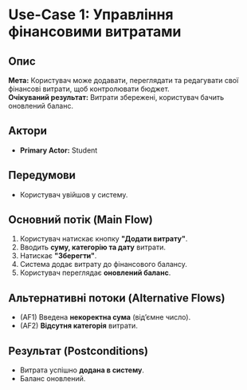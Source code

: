 # Use-Case 1: Управління фінансовими витратами

## Опис
**Мета:** Користувач може додавати, переглядати та редагувати свої фінансові витрати, щоб контролювати бюджет.  
**Очікуваний результат:** Витрати збережені, користувач бачить оновлений баланс.

## Актори
- **Primary Actor:** Student

## Передумови
- Користувач увійшов у систему.

## Основний потік (Main Flow)
1. Користувач натискає кнопку **"Додати витрату"**.
2. Вводить **суму, категорію та дату** витрати.
3. Натискає **"Зберегти"**.
4. Система додає витрату до фінансового балансу.
5. Користувач переглядає **оновлений баланс**.

## Альтернативні потоки (Alternative Flows)
- (AF1) Введена **некоректна сума** (від’ємне число).
- (AF2) **Відсутня категорія** витрати.

## Результат (Postconditions)
- Витрата успішно **додана в систему**.
- Баланс оновлений.  
